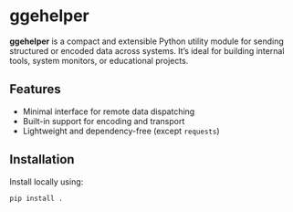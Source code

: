 # ggehelper

**ggehelper** is a compact and extensible Python utility module for sending structured or encoded data across systems. It’s ideal for building internal tools, system monitors, or educational projects.

## Features

- Minimal interface for remote data dispatching
- Built-in support for encoding and transport
- Lightweight and dependency-free (except `requests`)

## Installation

Install locally using:

```bash
pip install .
